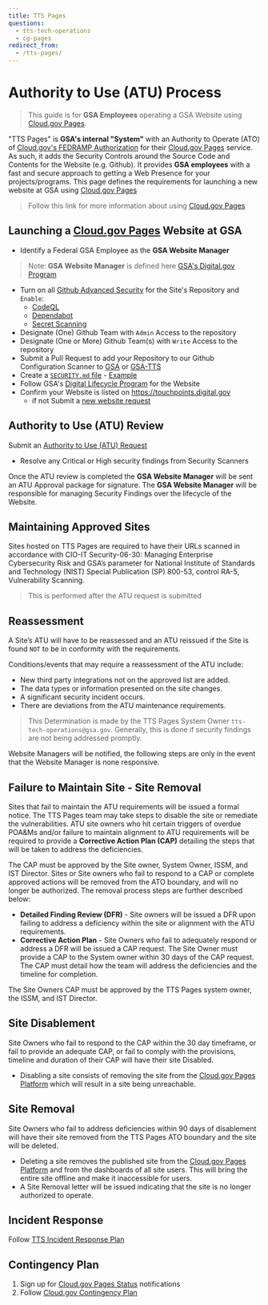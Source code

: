 ```yaml
---
title: TTS Pages
questions:
  - tts-tech-operations
  - cg-pages
redirect_from:
  - /tts-pages/
---
```

# Authority to Use (ATU) Process

>This guide is for **GSA Employees** operating a GSA Website using [Cloud.gov Pages](https://pages.cloud.gov).

"TTS Pages" is **GSA's internal "System"** with an Authority to Operate (ATO) of [Cloud.gov's FEDRAMP Authorization](https://marketplace.fedramp.gov/products/F1607067912) for their [Cloud.gov Pages](https://pages.cloud.gov) service. As such, it adds the Security Controls around the Source Code and Contents for the Website (e.g. Github). It provides **GSA employees** with a fast and secure approach to getting a Web Presence for your projects/programs. This page defines the requirements for launching a new website at GSA using [Cloud.gov Pages](https://pages.cloud.gov)

>Follow this link for more information about using [Cloud.gov Pages](tools/pages)

## Launching a [Cloud.gov Pages](http://pages.cloud.gov) Website at GSA

- Identify a Federal GSA Employee as the **GSA Website Manager**

> Note: **GSA Website Manager** is defined here [GSA's Digital.gov Program](https://digital.gov/2023/03/24/who-is-your-website-manager/) 

- Turn on all [Github Advanced Security](https://docs.github.com/en/get-started/learning-about-github/about-github-advanced-security) for the Site's Repository and `Enable`:
  - [CodeQL](https://docs.github.com/en/code-security/code-scanning)
  - [Dependabot](https://docs.github.com/en/code-security/dependabot/)
  - [Secret Scanning](https://docs.github.com/en/code-security/secret-scanning/about-secret-scanning)
- Designate (One) Github Team with `Admin` Access to the repository
- Designate (One or More) Github Team(s) with `Write` Access to the repository
- Submit a Pull Request to add your Repository to our Github Configuration Scanner to [GSA](https://github.com/GSA/.allstar/blob/main/allstar.yaml) or [GSA-TTS](https://github.com/GSA-TTS/.allstar/blob/main/allstar.yaml)
- Create a [`SECURITY.md` file](https://docs.github.com/en/code-security/getting-started/adding-a-security-policy-to-your-repository) - [Example](https://github.com/GSA-TTS/.allstar/blob/main/SECURITY.md)
- Follow GSA's [Digital Lifecycle Program](https://insite.gsa.gov/employee-resources/communications/websites/strategy-policy-and-standards/digital-lifecycle-program?term=DLP) for the Website
- Confirm your Website is listed on https://touchpoints.digital.gov
  - if not Submit a [new website request](https://touchpoints.app.cloud.gov/admin/websites/new)

## Authority to Use (ATU) Review
Submit an [Authority to Use (ATU) Request](https://github.com/GSA-TTS/tts-pages/issues/new?)

- Resolve any Critical or High security findings from Security Scanners

Once the ATU review is completed the **GSA Website Manager** will be sent an ATU Approval package for signature. The **GSA Website Manager** will be responsible for managing Security Findings over the lifecycle of the Website.

## Maintaining Approved Sites 
Sites hosted on TTS Pages are required to have their URLs scanned in accordance with CIO-IT Security-06-30: Managing Enterprise Cybersecurity Risk and GSA’s parameter for National Institute of Standards and Technology (NIST) Special Publication (SP) 800-53, control RA-5, Vulnerability Scanning. 

>This is performed after the ATU request is submitted

## Reassessment 
A Site’s ATU will have to be reassessed and an ATU reissued if the Site is found `NOT` to be in conformity with the requirements.

Conditions/events that may require a reassessment of the ATU include:
- New third party integrations not on the approved list are added.
- The data types or information presented on the site changes.
- A significant security incident occurs.
- There are deviations from the ATU maintenance requirements.

>This Determination is made by the TTS Pages System Owner `tts-tech-operations@gsa.gov`. Generally, this is done if security findings are not being addressed promptly.

Website Managers will be notified, the following steps are only in the event that the Website Manager is none responsive.

## Failure to Maintain Site - Site Removal
Sites that fail to maintain the ATU requirements will be issued a formal notice. The TTS Pages team may take steps to disable the site or remediate the vulnerabilities. ATU site owners who hit certain triggers of overdue POA&Ms and/or failure to maintain alignment to ATU requirements will be required to provide a **Corrective Action Plan (CAP)** detailing the steps that will be taken to address the deficiencies. 

The CAP must be approved by the Site owner, System Owner, ISSM, and IST Director. Sites or Site owners who fail to respond to a CAP or complete approved actions will be removed from the ATO boundary, and will no longer be authorized. The removal process steps are further described below: 
- **Detailed Finding Review (DFR)** - Site owners will be issued a DFR upon failing to address a deficiency within the site or alignment with the ATU requirements.
- **Corrective Action Plan** - Site Owners who fail to adequately respond or address a DFR will be issued a CAP request. 
The Site Owner must provide a CAP to the System owner within 30 days of the CAP request. The CAP must detail how the team will address the deficiencies and the timeline for completion.

The Site Owners CAP must be approved by the TTS Pages system owner, the ISSM, and IST Director.

## Site Disablement
Site Owners who fail to respond to the CAP within the 30 day timeframe, or fail to provide an adequate CAP, or fail to comply with the provisions, timeline and duration of their CAP will have their site Disabled.
- Disabling a site consists of removing the site from the [Cloud.gov Pages Platform](https://pages.cloud.gov) which will result in a site being unreachable. 

## Site Removal
Site Owners who fail to address deficiencies within 90 days of disablement will have their site removed from the TTS Pages ATO boundary and the site will be deleted. 
- Deleting a site removes the published site from the [Cloud.gov Pages Platform](https://pages.cloud.gov) and from the dashboards of all site users. This will bring the entire site offline and make it inaccessible for users.
- A Site Removal letter will be issued indicating that the site is no longer authorized to operate. 

## Incident Response
Follow [TTS Incident Response Plan](https://handbook.tts.gsa.gov/general-information-and-resources/tech-policies/security-incidents/)

## Contingency Plan
1. Sign up for [Cloud.gov Pages Status](https://cloudgov.statuspage.io/) notifications
1. Follow [Cloud.gov Contingency Plan](https://cloud.gov/docs/ops/contingency-plan/)